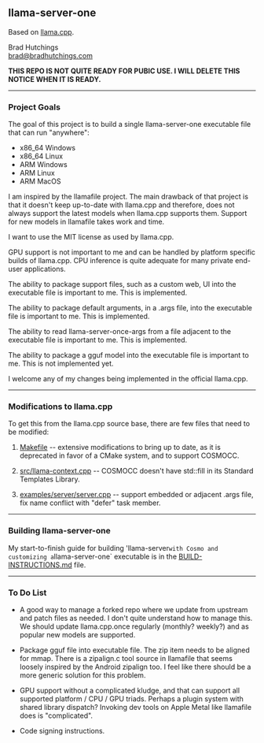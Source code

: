 ## llama-server-one
Based on [llama.cpp](https://github.com/ggml-org/llama.cpp).

Brad Hutchings<br/>
brad@bradhutchings.com

**THIS REPO IS NOT QUITE READY FOR PUBIC USE. I WILL DELETE THIS NOTICE WHEN IT IS READY.**

---
### Project Goals

The goal of this project is to build a single llama-server-one executable file that can run "anywhere":
- x86_64 Windows
- x86_64 Linux
- ARM Windows
- ARM Linux
- ARM MacOS

I am inspired by the llamafile project. The main drawback of that project is that it doesn't keep up-to-date with llama.cpp and therefore, does not always support the latest models when llama.cpp supports them. Support for new models in llamafile takes work and time.

I want to use the MIT license as used by llama.cpp.

GPU support is not important to me and can be handled by platform specific builds of llama.cpp. CPU inference is quite adequate for many private end-user applications.

The ability to package support files, such as a custom web, UI into the executable file is important to me. This is implemented.

The ability to package default arguments, in a .args file, into the executable file is important to me. This is implemented.

The ability to read llama-server-once-args from a file adjacent to the executable file is important to me. This is implemented.

The ability to package a gguf model into the executable file is important to me. This is not implemented yet.

I welcome any of my changes being implemented in the official llama.cpp.

---
### Modifications to llama.cpp

To get this from the llama.cpp source base, there are few files that need to be modified:

1. [Makefile](Makefile) -- extensive modifications to bring up to date, as it is deprecated in favor of a CMake system, and to support COSMOCC.

2. [src/llama-context.cpp](src/llama-context.cpp) -- COSMOCC doesn't have std::fill in its Standard Templates Library.

3. [examples/server/server.cpp](examples/server/server.cpp) -- support embedded or adjacent .args file, fix name conflict with "defer" task member.

---
### Building llama-server-one

My start-to-finish guide for building 'llama-server` with Cosmo and customizing a `llama-server-one` executable is in the [BUILD-INSTRUCTIONS.md](BUILD-INSTRUCTIONS.md) file.

---
### To Do List

- A good way to manage a forked repo where we update from upstream and patch files as needed. I don't quite understand how to manage this. We should update llama.cpp.once regularly (monthly? weekly?) and as popular new models are supported.

- Package gguf file into executable file. The zip item needs to be aligned for mmap. There is a zipalign.c tool source in llamafile that seems loosely inspired by the Android zipalign too. I feel like there should be a more generic solution for this problem.

- GPU support without a complicated kludge, and that can support all supported platform / CPU / GPU triads. Perhaps a plugin system with shared library dispatch? Invoking dev tools on Apple Metal like llamafile does is "complicated".

- Code signing instructions.
